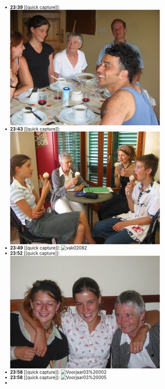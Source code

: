 - **23:39** [[quick capture]]: ![vak02071](../assets/vak02071.jpg)
- **23:43** [[quick capture]]: ![vak02083](../assets/vak02083.jpg)
- **23:49** [[quick capture]]: ![vak02082](../assets/vak02082.jpg)
- **23:52** [[quick capture]]: ![101-0147_IMG](../assets/101-0147_IMG.JPG)
- **23:58** [[quick capture]]: ![Voorjaar03%20002](../assets/Voorjaar03%20002.jpg)
- **23:58** [[quick capture]]: ![Voorjaar03%20005](../assets/Voorjaar03%20005.jpg)
-